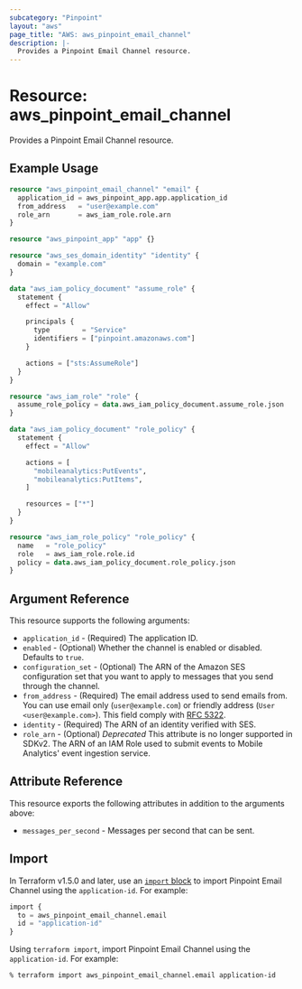 ```yaml
---
subcategory: "Pinpoint"
layout: "aws"
page_title: "AWS: aws_pinpoint_email_channel"
description: |-
  Provides a Pinpoint Email Channel resource.
---
```


# Resource: aws_pinpoint_email_channel

Provides a Pinpoint Email Channel resource.

## Example Usage

```terraform
resource "aws_pinpoint_email_channel" "email" {
  application_id = aws_pinpoint_app.app.application_id
  from_address   = "user@example.com"
  role_arn       = aws_iam_role.role.arn
}

resource "aws_pinpoint_app" "app" {}

resource "aws_ses_domain_identity" "identity" {
  domain = "example.com"
}

data "aws_iam_policy_document" "assume_role" {
  statement {
    effect = "Allow"

    principals {
      type        = "Service"
      identifiers = ["pinpoint.amazonaws.com"]
    }

    actions = ["sts:AssumeRole"]
  }
}

resource "aws_iam_role" "role" {
  assume_role_policy = data.aws_iam_policy_document.assume_role.json
}

data "aws_iam_policy_document" "role_policy" {
  statement {
    effect = "Allow"

    actions = [
      "mobileanalytics:PutEvents",
      "mobileanalytics:PutItems",
    ]

    resources = ["*"]
  }
}

resource "aws_iam_role_policy" "role_policy" {
  name   = "role_policy"
  role   = aws_iam_role.role.id
  policy = data.aws_iam_policy_document.role_policy.json
}
```

## Argument Reference

This resource supports the following arguments:

* `application_id` - (Required) The application ID.
* `enabled` - (Optional) Whether the channel is enabled or disabled. Defaults to `true`.
* `configuration_set` - (Optional) The ARN of the Amazon SES configuration set that you want to apply to messages that you send through the channel.
* `from_address` - (Required) The email address used to send emails from. You can use email only (`user@example.com`) or friendly address (`User <user@example.com>`). This field comply with [RFC 5322](https://www.ietf.org/rfc/rfc5322.txt).
* `identity` - (Required) The ARN of an identity verified with SES.
* `role_arn` - (Optional) *Deprecated* This attribute is no longer supported in SDKv2. The ARN of an IAM Role used to submit events to Mobile Analytics' event ingestion service.

## Attribute Reference

This resource exports the following attributes in addition to the arguments above:

* `messages_per_second` - Messages per second that can be sent.

## Import

In Terraform v1.5.0 and later, use an [`import` block](https://developer.hashicorp.com/terraform/language/import) to import Pinpoint Email Channel using the `application-id`. For example:

```terraform
import {
  to = aws_pinpoint_email_channel.email
  id = "application-id"
}
```

Using `terraform import`, import Pinpoint Email Channel using the `application-id`. For example:

```console
% terraform import aws_pinpoint_email_channel.email application-id
```
